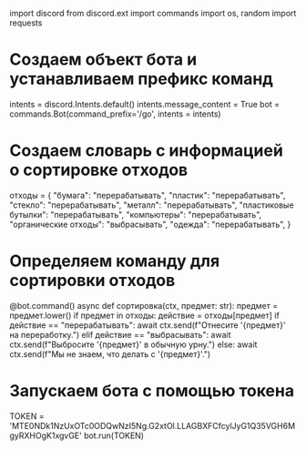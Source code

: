 import discord
from discord.ext import commands
import os, random
import requests

# Создаем объект бота и устанавливаем префикс команд
intents = discord.Intents.default()
intents.message_content = True
bot = commands.Bot(command_prefix='/go', intents = intents)

# Создаем словарь с информацией о сортировке отходов
отходы = {
    "бумага": "перерабатывать",
    "пластик": "перерабатывать",
    "стекло": "перерабатывать",
    "металл": "перерабатывать",
    "пластиковые бутылки": "перерабатывать",
    "компьютеры": "перерабатывать",
    "органические отходы": "выбрасывать",
    "одежда": "перерабатывать",
}

# Определяем команду для сортировки отходов
@bot.command()
async def сортировка(ctx, предмет: str):
    предмет = предмет.lower()
    if предмет in отходы:
        действие = отходы[предмет]
        if действие == "перерабатывать":
            await ctx.send(f"Отнесите '{предмет}' на переработку.")
        elif действие == "выбрасывать":
            await ctx.send(f"Выбросите '{предмет}' в обычную урну.")
    else:
        await ctx.send(f"Мы не знаем, что делать с '{предмет}'.")

# Запускаем бота с помощью токена
TOKEN = 'MTE0NDk1NzUxOTc0ODQwNzI5Ng.G2xtOl.LLAGBXFCfcylJyG1Q35VGH6MgyRXHOgK1xgvGE'
bot.run(TOKEN)
